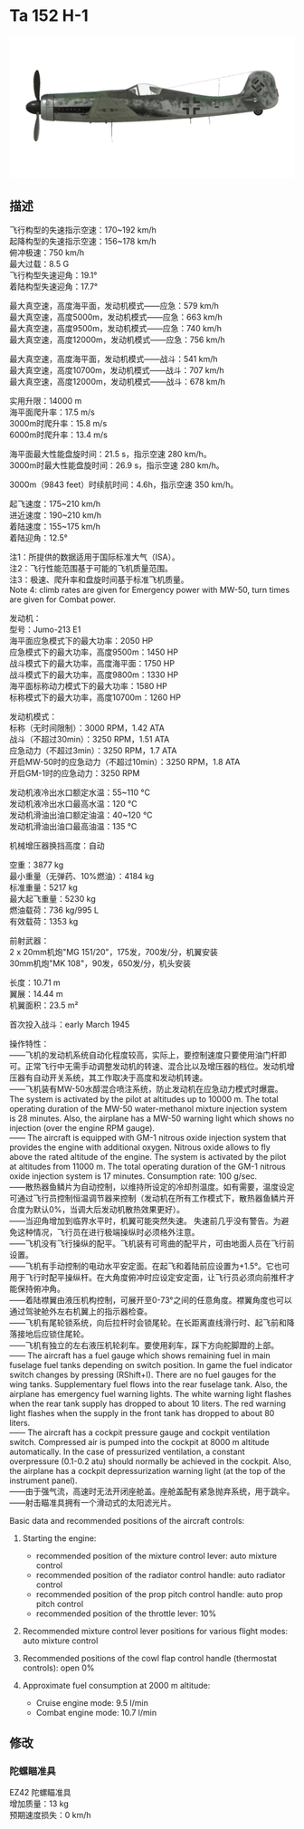 # Ta 152 H-1  
  
![ta152h1](../images/ta152h1.png)  
  
## 描述  
  
飞行构型的失速指示空速：170~192 km/h  
起降构型的失速指示空速：156~178 km/h  
俯冲极速：750 km/h  
最大过载：8.5 G  
飞行构型失速迎角：19.1°  
着陆构型失速迎角：17.7°  
  
最大真空速，高度海平面，发动机模式——应急：579 km/h  
最大真空速，高度5000m，发动机模式——应急：663 km/h  
最大真空速，高度9500m，发动机模式——应急：740 km/h  
最大真空速，高度12000m，发动机模式——应急：756 km/h  
  
最大真空速，高度海平面，发动机模式——战斗：541 km/h  
最大真空速，高度10700m，发动机模式——战斗：707 km/h  
最大真空速，高度12000m，发动机模式——战斗：678 km/h  
  
实用升限：14000 m  
海平面爬升率：17.5 m/s  
3000m时爬升率：15.8 m/s  
6000m时爬升率：13.4 m/s  
  
海平面最大性能盘旋时间：21.5 s，指示空速 280 km/h。  
3000m时最大性能盘旋时间：26.9 s，指示空速 280 km/h。  
  
3000m（9843 feet）时续航时间：4.6h，指示空速 350 km/h。  
  
起飞速度：175~210 km/h  
进近速度：190~210 km/h  
着陆速度：155~175 km/h  
着陆迎角：12.5°  
  
注1：所提供的数据适用于国际标准大气（ISA）。  
注2：飞行性能范围基于可能的飞机质量范围。  
注3：极速、爬升率和盘旋时间基于标准飞机质量。  
Note 4: climb rates are given for Emergency power with MW-50, turn times are given for Combat power.  
  
发动机：  
型号：Jumo-213 E1  
海平面应急模式下的最大功率：2050 HP  
应急模式下的最大功率，高度9500m：1450 HP  
战斗模式下的最大功率，高度海平面：1750 HP  
战斗模式下的最大功率，高度9800m：1330 HP  
海平面标称动力模式下的最大功率：1580 HP  
标称模式下的最大功率，高度10700m：1260 HP  
  
发动机模式：  
标称（无时间限制）：3000 RPM，1.42 ATA  
战斗（不超过30min）：3250 RPM，1.51 ATA  
应急动力（不超过3min）：3250 RPM，1.7 ATA  
开启MW-50时的应急动力（不超过10min）：3250 RPM，1.8 ATA  
开启GM-1时的应急动力：3250 RPM  
  
发动机液冷出水口额定水温：55~110 °C  
发动机液冷出水口最高水温：120 °C  
发动机滑油出油口额定油温：40~120 °C  
发动机滑油出油口最高油温：135 °C  
  
机械增压器换挡高度：自动  
  
空重：3877 kg  
最小重量（无弹药、10%燃油）：4184 kg  
标准重量：5217 kg  
最大起飞重量：5230 kg  
燃油载荷：736 kg/995 L  
有效载荷：1353 kg  
  
前射武器：  
2 x 20mm机炮"MG 151/20"，175发，700发/分，机翼安装  
30mm机炮"MK 108"，90发，650发/分，机头安装  
  
长度：10.71 m  
翼展：14.44 m  
机翼面积：23.5 m²  
  
首次投入战斗：early March 1945  
  
操作特性：  
——飞机的发动机系统自动化程度较高，实际上，要控制速度只要使用油门杆即可。正常飞行中无需手动调整发动机的转速、混合比以及增压器的档位。发动机增压器有自动开关系统，其工作取决于高度和发动机转速。  
——飞机装有MW-50水醇混合喷注系统，防止发动机在应急动力模式时爆震。The system is activated by the pilot at altitudes up to 10000 m. The total operating duration of the MW-50 water-methanol mixture injection system is 28 minutes. Also, the airplane has a MW-50 warning light which shows no injection (over the engine RPM gauge).  
—— The aircraft is equipped with GM-1 nitrous oxide injection system that provides the engine with additional oxygen. Nitrous oxide allows to fly above the rated altitude of the engine. The system is activated by the pilot at altitudes from 11000 m. The total operating duration of the GM-1 nitrous oxide injection system is 17 minutes. Consumption rate: 100 g/sec.  
——散热器鱼鳞片为自动控制，以维持所设定的冷却剂温度。如有需要，温度设定可通过飞行员控制恒温调节器来控制（发动机在所有工作模式下，散热器鱼鳞片开合度为默认0%，当调大后发动机散热效果更好）。  
——当迎角增加到临界水平时，机翼可能突然失速。 失速前几乎没有警告。为避免这种情况，飞行员在进行极端操纵时必须格外注意。  
——飞机没有飞行操纵的配平。飞机装有可弯曲的配平片，可由地面人员在飞行前设置。  
——飞机有手动控制的电动水平安定面。在起飞和着陆前应设置为+1.5°。它也可用于飞行时配平操纵杆。在大角度俯冲时应设定安定面，让飞行员必须向前推杆才能保持俯冲角。  
——着陆襟翼由液压机构控制，可展开至0-73°之间的任意角度。襟翼角度也可以通过驾驶舱外左右机翼上的指示器检查。  
——飞机有尾轮锁系统，向后拉杆时会锁尾轮。在长距离直线滑行时、起飞前和降落接地后应锁住尾轮。  
——飞机有独立的左右液压机轮刹车。要使用刹车，踩下方向舵脚蹬的上部。  
—— The aircraft has a fuel gauge which shows remaining fuel in main fuselage fuel tanks depending on switch position. In game the fuel indicator switch changes by pressing (RShift+I). There are no fuel gauges for the wing tanks. Supplementary fuel flows into the rear fuselage tank. Also, the airplane has emergency fuel warning lights. The white warning light flashes when the rear tank supply has dropped to about 10 liters. The red warning light flashes when the supply in the front tank has dropped to about 80 liters.  
—— The aircraft has a cockpit pressure gauge and cockpit ventilation switch. Сompressed air is pumped into the cockpit at 8000 m altitude automatically. In the case of pressurized ventilation, a constant overpressure (0.1-0.2 atu) should normally be achieved in the cockpit. Also, the airplane has a cockpit depressurization warning light (at the top of the instrument panel).  
——由于强气流，高速时无法开闭座舱盖。座舱盖配有紧急抛弃系统，用于跳伞。  
——射击瞄准具拥有一个滑动式的太阳滤光片。  
  
Basic data and recommended positions of the aircraft controls:  
1. Starting the engine:  
	- recommended position of the mixture control lever: auto mixture control  
	- recommended position of the radiator control handle: auto radiator control  
	- recommended position of the prop pitch control handle: auto prop pitch control  
	- recommended position of the throttle lever: 10%  
  
2. Recommended mixture control lever positions for various flight modes: auto mixture control  
  
3. Recommended positions of the cowl flap control handle (thermostat controls): open 0%  
  
4. Approximate fuel consumption at 2000 m altitude:  
	- Cruise engine mode: 9.5 l/min  
	- Combat engine mode: 10.7 l/min  
  
## 修改  
  
  
### 陀螺瞄准具  
  
EZ42 陀螺瞄准具  
增加质量：13 kg  
预期速度损失：0 km/h  